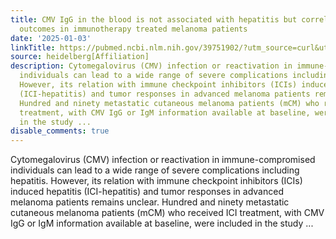 ```yaml
---
title: CMV IgG in the blood is not associated with hepatitis but correlates with poor
  outcomes in immunotherapy treated melanoma patients
date: '2025-01-03'
linkTitle: https://pubmed.ncbi.nlm.nih.gov/39751902/?utm_source=curl&utm_medium=rss&utm_campaign=pubmed-2&utm_content=1FakS-2QOkCT8HsMOQP1bCRQ4YzyumYOmxmF0moLsQ3dFB1E9V&fc=20220326224207&ff=20250103170653&v=2.18.0.post9+e462414
source: heidelberg[Affiliation]
description: Cytomegalovirus (CMV) infection or reactivation in immune-compromised
  individuals can lead to a wide range of severe complications including hepatitis.
  However, its relation with immune checkpoint inhibitors (ICIs) induced hepatitis
  (ICI-hepatitis) and tumor responses in advanced melanoma patients remains unclear.
  Hundred and ninety metastatic cutaneous melanoma patients (mCM) who received ICI
  treatment, with CMV IgG or IgM information available at baseline, were included
  in the study ...
disable_comments: true
---
```

Cytomegalovirus (CMV) infection or reactivation in immune-compromised individuals can lead to a wide range of severe complications including hepatitis. However, its relation with immune checkpoint inhibitors (ICIs) induced hepatitis (ICI-hepatitis) and tumor responses in advanced melanoma patients remains unclear. Hundred and ninety metastatic cutaneous melanoma patients (mCM) who received ICI treatment, with CMV IgG or IgM information available at baseline, were included in the study ...